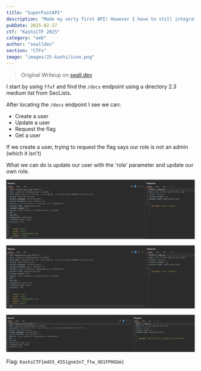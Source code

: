```yaml
---
title: "SuperFastAPI"
description: "Made my verty first API! However I have to still integrate it with a frontend so can't do much at this point lol."
pubDate: 2025-02-27
ctf: "KashiCTF 2025"
category: "web"
author: "sealldev"
section: "CTFs"
image: "images/25-kashi/icon.png"
---
```


> Original Writeup on [seall.dev](https://seall.dev/posts/kashictf2025#superfastapi)

I start by using `ffuf` and find the `/docs` endpoint using a directory 2.3 medium list from SecLists.

After locating the `/docs` endpoint I see we can:

- Create a user
- Update a user
- Request the flag
- Get a user

If we create a user, trying to request the flag says our role is not an admin (which it isn't)

What we can do is update our user with the 'role' parameter and update our own role.

![superfast1.png](images/25-kashi/superfast1.png)

![superfast2.png](images/25-kashi/superfast2.png)

![superfast3.png](images/25-kashi/superfast3.png)

Flag: `KashiCTF{m455_4551gnm3n7_ftw_XD1FPHGGm}`
